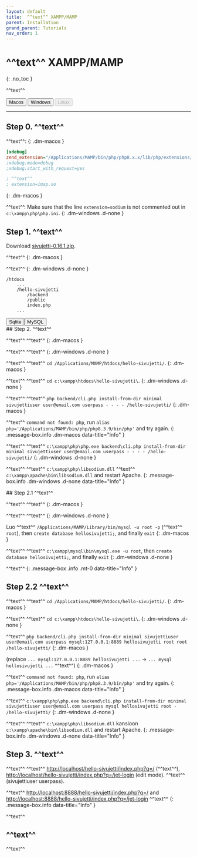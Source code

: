 ```yaml
---
layout: default
title:  ^^text^^ XAMPP/MAMP
parent: Installation
grand_parent: Tutorials
nav_order: 1
---
```


# ^^text^^ XAMPP/MAMP
{: .no_toc }

^^text^^

<div id="tutorial-os-selector" class="mb-6">
<button onclick="sivujettiDocs.showInstallationTutorialInstructionsFor(event, 'macos')" type="button" name="button" class="btn selected">Macos</button>
<button onclick="sivujettiDocs.showInstallationTutorialInstructionsFor(event, 'windows')" type="button" name="button" class="btn">Windows</button>
<button type="button" name="button" class="btn" disabled>Linux</button>
</div>

---

## Step 0. ^^text^^

^^text^^:
{: .dm-macos }
```ini
[xdebug]
zend_extension="/Applications/MAMP/bin/php/php8.x.x/lib/php/extensions/no-debug-non-zts-yyyymmdd/xdebug.so"
;xdebug.mode=debug
;xdebug.start_with_request=yes

; ^^text^^
; extension=imap.so
```
{: .dm-macos }

^^text^^. Make sure that the line `extension=sodium` is not commented out in `c:\xampp\php\php.ini`.
{: .dm-windows .d-none }

## Step 1. ^^text^^

<span class="bg-highlight">Download</span> [sivujetti-0.16.1.zip](https://github.com/sivujetti/sivujetti/releases/download/sivujetti-0.16.1/sivujetti-0.16.1.zip).

^^text^^
{: .dm-macos }

^^text^^
{: .dm-windows .d-none }
```
/htdocs
    ...
    /hello-sivujetti
        /backend
        /public
        index.php
    ...
```

<div class="tabs">
<button class="current">Sqlite</button><button>MySQL</button>
</div>
<div class="tabs-content">
<div markdown="1">
## Step 2. ^^text^^

<span class="bg-highlight">^^text^^</span> ^^text^^
{: .dm-macos }

<span class="bg-highlight">^^text^^</span> ^^text^^
{: .dm-windows .d-none }

<span class="bg-highlight">^^text^^</span> ^^text^^ `cd /Applications/MAMP/htdocs/hello-sivujetti/`.
{: .dm-macos }

<span class="bg-highlight">^^text^^</span> ^^text^^ `cd c:\xampp\htdocs\hello-sivujetti\`.
{: .dm-windows .d-none }

<span class="bg-highlight">^^text^^</span> ^^text^^ `php backend/cli.php install-from-dir minimal sivujettiuser user@email.com userpass - - - - /hello-sivujetti/`
{: .dm-macos }

^^text^^ `command not found: php`, run `alias php='/Applications/MAMP/bin/php/php8.3.9/bin/php'` and try again.
{: .message-box.info .dm-macos data-title="Info" }

<span class="bg-highlight">^^text^^</span> ^^text^^ `c:\xampp\php\php.exe backend\cli.php install-from-dir minimal sivujettiuser user@email.com userpass - - - - /hello-sivujetti/`
{: .dm-windows .d-none }

^^text^^ <span class="bg-highlight">^^text^^</span> `c:\xampp\php\libsodium.dll` ^^text^^ `c:\xampp\apache\bin\libsodium.dll` and restart Apache.
{: .message-box.info .dm-windows .d-none data-title="Info" }
</div>
<div class="d-none" markdown="1">
## Step 2.1 ^^text^^

<span class="bg-highlight">^^text^^</span> ^^text^^
{: .dm-macos }

<span class="bg-highlight">^^text^^</span> ^^text^^
{: .dm-windows .d-none }

<span class="bg-highlight">Luo</span> ^^text^^ `/Applications/MAMP/Library/bin/mysql -u root -p` (^^text^^ `root`), then `create database hellosivujetti;`, and finally `exit`
{: .dm-macos }

<span class="bg-highlight">^^text^^</span> ^^text^^ `c:\xampp\mysql\bin\mysql.exe -u root`, then `create database hellosivujetti;`, and finally `exit`
{: .dm-windows .d-none }

^^text^^
{: .message-box .info .mt-0 data-title="Info" }

## Step 2.2 ^^text^^

<span class="bg-highlight">^^text^^</span> ^^text^^ `cd /Applications/MAMP/htdocs/hello-sivujetti/`.
{: .dm-macos }

<span class="bg-highlight">^^text^^</span> ^^text^^ `cd c:\xampp\htdocs\hello-sivujetti\`.
{: .dm-windows .d-none }

<span class="bg-highlight">^^text^^</span> `php backend/cli.php install-from-dir minimal sivujettiuser user@email.com userpass mysql:127.0.0.1:8889 hellosivujetti root root /hello-sivujetti/`
{: .dm-macos }

(replace `... mysql:127.0.0.1:8889 hellosivujetti ...` -> `... mysql hellosivujetti ...` ^^text^^)
{: .dm-macos }

^^text^^ `command not found: php`, run `alias php='/Applications/MAMP/bin/php/php8.3.9/bin/php'` and try again.
{: .message-box.info .dm-macos data-title="Info" }

<span class="bg-highlight">^^text^^</span> `c:\xampp\php\php.exe backend\cli.php install-from-dir minimal sivujettiuser user@email.com userpass mysql hellosivujetti root - /hello-sivujetti/`
{: .dm-windows .d-none }

^^text^^ <span class="bg-highlight">^^text^^</span> `c:\xampp\php\libsodium.dll` kansioon `c:\xampp\apache\bin\libsodium.dll` and restart Apache.
{: .message-box.info .dm-windows .d-none data-title="Info" }
</div>
</div>

## Step 3. ^^text^^

<span class="bg-highlight">^^text^^</span> ^^text^^ [http://localhost/hello-sivujetti/index.php?q=/](http://localhost/hello-sivujetti/index.php?q=/) (^^text^^), [http://localhost/hello-sivujetti/index.php?q=/jet-login](http://localhost/hello-sivujetti/index.php?q=/jet-login) (edit mode). ^^text^^ (sivujettiuser userpass).

^^text^^ [http://localhost:8888/hello-sivujetti/index.php?q=/](http://localhost:8888/hello-sivujetti/index.php?q=/) and [http://localhost:8888/hello-sivujetti/index.php?q=/jet-login](http://localhost:8888/hello-sivujetti/index.php?q=/jet-login) ^^text^^
{: .message-box.info data-title="Info" }

^^text^^

## ^^text^^

^^text^^

<script src="/assets/js/sivujetti-docs.js"></script>
<script>sivujettiDocs.interactifyTabs()</script>
